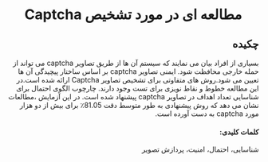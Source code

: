 <div dir="rtl">
  <p align="center">
  <h1 align="center">مطالعه ای در مورد تشخیص Captcha
</h1>
  </p> 
  </hr>
</div>

<div dir="rtl">
  <h2 >چکیده
</h2>
بسیاری از افراد بیان می نمایند که سیستم آن ها از طریق تصاویر captcha می تواند از حمله خارجی محافظت شود. ایمنی تصاویر captcha بر اساس ساختار پیچیدگی آن ها تعیین می شود.روش های متفاوتی برای تشخیص تصاویر Captcha ارائه شده است.در این مطالعه خطوط و نقاط نویزی برای تست وجود دارند.
   چارچوب الگوی احتمال  برای شناسایی تعداد اهداف در تصاویر captcha پیشنهاد شده است.
  در این آزمایش ،مطالعات نشان می دهد که روش  پیشنهادی به طور متوسط  دقت 81.05٪ برای بیش از دو هزار مورد captcha به دست آورده است.
</div>

<div dir="rtl">
  <h4 >کلمات کلیدی:
</h4>
  شناسایی، احتمال، امنیت، پردازش تصویر
</div>

             
